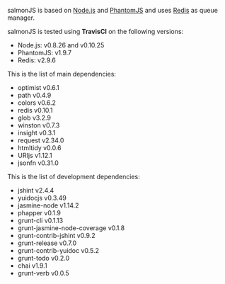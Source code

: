 salmonJS is based on [Node.js](http://nodejs.org/download/) and [PhantomJS](http://phantomjs.org/download.html) and uses [Redis](http://redis.io/download) as queue manager.

salmonJS is tested using **TravisCI** on the following versions:
 * Node.js: v0.8.26 and v0.10.25
 * PhantomJS: v1.9.7
 * Redis: v2.9.6

This is the list of main dependencies:
 * optimist v0.6.1
 * path v0.4.9
 * colors v0.6.2
 * redis v0.10.1
 * glob v3.2.9
 * winston v0.7.3
 * insight v0.3.1
 * request v2.34.0
 * htmltidy v0.0.6
 * URIjs v1.12.1
 * jsonfn v0.31.0

This is the list of development dependencies:
 * jshint v2.4.4
 * yuidocjs v0.3.49
 * jasmine-node v1.14.2
 * phapper v0.1.9
 * grunt-cli v0.1.13
 * grunt-jasmine-node-coverage v0.1.8
 * grunt-contrib-jshint v0.9.2
 * grunt-release v0.7.0
 * grunt-contrib-yuidoc v0.5.2
 * grunt-todo v0.2.0
 * chai v1.9.1
 * grunt-verb v0.0.5
